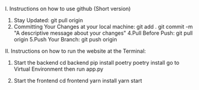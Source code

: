 I. Instructions on how to use github (Short version)

1. Stay Updated:
   git pull origin
3. Committing Your Changes at your local machine:
   git add .
   git commit -m "A descriptive message about your changes"
4.Pull Before Push:
  git pull origin
5.Push Your Branch:
  git push origin


II. Instructions on how to run the website at the Terminal:

1. Start the backend
cd backend
pip install poetry
poetry install
go to Virtual Environment
then run app.py

3. Start the frontend
cd frontend
yarn install
yarn start
